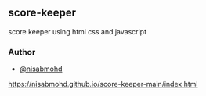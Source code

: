 ## score-keeper
score keeper using html css and javascript

### Author
- [@nisabmohd](https://github.com/nisabmohd)


https://nisabmohd.github.io/score-keeper-main/index.html
